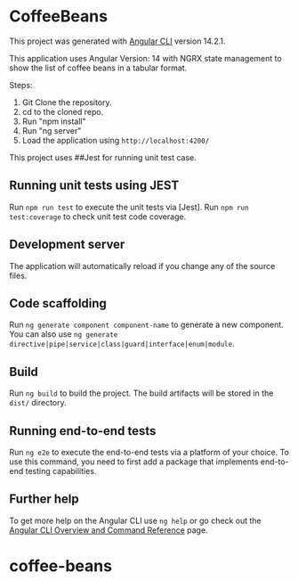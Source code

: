 # CoffeeBeans

This project was generated with [Angular CLI](https://github.com/angular/angular-cli) version 14.2.1.

This application uses Angular Version: 14 with NGRX state management to show the list of coffee beans in a tabular format.

Steps: 

1. Git Clone the repository.
2. cd to the cloned repo.
3. Run "npm install"
4. Run "ng server" 
5. Load the application using `http://localhost:4200/`

This project uses ##Jest for running unit test case.

## Running unit tests using JEST

Run `npm run test` to execute the unit tests via [Jest].
Run `npm run test:coverage` to check unit test code coverage.

## Development server

The application will automatically reload if you change any of the source files.

## Code scaffolding

Run `ng generate component component-name` to generate a new component. You can also use `ng generate directive|pipe|service|class|guard|interface|enum|module`.

## Build

Run `ng build` to build the project. The build artifacts will be stored in the `dist/` directory.

## Running end-to-end tests

Run `ng e2e` to execute the end-to-end tests via a platform of your choice. To use this command, you need to first add a package that implements end-to-end testing capabilities.

## Further help

To get more help on the Angular CLI use `ng help` or go check out the [Angular CLI Overview and Command Reference](https://angular.io/cli) page.
# coffee-beans
